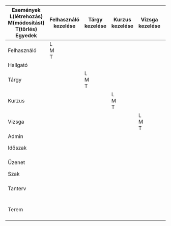 | Események<br/>L(létrehozás)<br/>M(módosítást)<br/>T(törlés)<br/>Egyedek | Felhasználó kezelése | Tárgy kezelése | Kurzus kezelése | Vizsga kezelése | Terem kezelése | Tanterv kezelése | Szak kezelése |  Üzenetek kezelése |                    Időszakok kezelése | 
|-------------------------------------------------------------------------|----------------------|----------------|-----------------|-----------------|--------------|------------------|-------------|----------------------------------------------------|----------------------------------|
| Felhasználó                                                             | L<br/>M<br/>T        |                |                 |                 |              |                  |             |                                                    |                                       |                     
| Hallgató                                                                |                      |                |                 |                 |              |                  |             |                                                    |                                       |                     
| Tárgy                                                                   |                      | L<br/>M<br/>T  |                 |                 |              |                  |             |                                                    |                                       |                     
| Kurzus                                                                  |                      |                | L<br/>M<br/>T   |                 |              |                  |             |                                                    |                                       |                     
| Vizsga                                                                  |                      |                |                 | L<br/>M<br/>T   |              |                  |             |                                                    |                                       |                    
| Admin                                                                   |                      |                |                 |                 |              |                  |             |                                                    |                                       |                    
| Időszak                                                                 |                      |                |                 |                 |              |                  |             |                                                    |                    M<br/>L            |                    
| Üzenet                                                                  |                      |                |                 |                 |              |                  |             |                                   L<br/>T          |                                       |                    
| Szak                                                                    |                      |                |                 |                 |              |                  | L           |                                                    |                                       |                    
| Tanterv                                                                 |                      |                |                 |                 |              | L<br/>M<br/>T    |             |                                                    |                                       |                    
| Terem                                                                   |                      |                |                 |                 | L<br/>M<br/>T|                  |             |                                                    |                                       |                    
